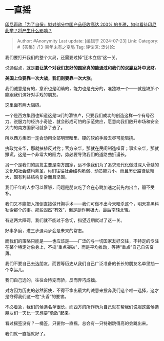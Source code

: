 # 一直摇
[印尼声称「为了自保」拟对部分中国产品征收高达 200% 的关税，如何看待印尼此举？将产生什么影响？](https://www.zhihu.com/question/660696609/answer/3569282692)

> Author: #Anonymity
> Last update: [编辑于 2024-07-23]
> Link:
> Category: #【答集】/13-百年未有之变局 
> Tag: 
> 评论区:
> 泛讨论:

我们要打开我们的整个大局，还需要过掉“迁木立信”这一关。

说通俗点，就是**要让某个对我们友好的国家真的能通过和我们的双赢互补中发财**。

**美国上位要靠一次大战，我们则要靠一次大涨。**

我们诚意是有的，意识也是明确的，能力也是充分的，唯独缺一个——就是缺那个能跟我们演好对手戏的朋友。

这里面有两大阻碍。

一个是西方集团也知道这是ta们的滑铁卢，只要我们成功的创造这样一个有号召力、说服力的经济小奇迹，就会形成可怕的示范效应，愿意向我们敞开市场和安全大门的南方国家可就多了去了。

所以西方集团一定会动用全部明里暗里、硬的软的手段去尽可能阻挠。

执政党亲华，那就扶植反对党；官方亲华，那就在民间制造噪音；事实亲华，那就撒谎。这是一个非常大的阻力，势必要导致我们的道路曲折漫长。

另一个是我们的朋友主要是南方国家，远不像我们为了追求现代化做过深入骨髓的文化和社会结构鼎革，ta们往往社会结构脆弱、动员能力小，而且历史路径依赖大，固有利益结构复杂而且坚固。

我们千年的人参可以管够，问题是朋友吃了会在心跳加速之前先内出血，弱不受补。

我们又不能把人按倒直接做开胸手术——我们可做不出今天暗杀这个，明天拿黑料勒索那个的事。那些固然“有效”，但是副作用极大，最后南辕北辙。

有这两大障碍，我们就不能过于急切，指望近期就过了这一关。

好事多磨，进三步退两步会是未来的常态。

而我们的策略只能是——也应该是——广泛的与一切国家友好交往，不特定的专注在某个特定对象身上，不搞“重点突破”，而是平均推动，等待“重点”自己自告奋勇。

我们不要自己去选朋友，而要等历史从我们自己广泛准备的长长的朋友名单里抽一个幸运儿。

我们自己选的，往往会恃宠而骄，反而弄巧成拙。

对方因为历史的必然驱使，不得不拿出最大的诚意来投奔我们这个唯一选择，这才是夺得我们这一柱“头香”的要害。

不必着急，我们的候选名单很长，而西方的所作所为自己就在帮我们说服这些候选朋友们一天比一天想要“勇敢”起来。

看过摇签没有？一桶签，只要你一直摇，总会有一只特别跳得高的会跳出来。

我们就一直摇就好了。